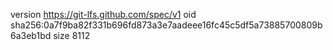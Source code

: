 version https://git-lfs.github.com/spec/v1
oid sha256:0a7f9ba82f331b696fd873a3e7aadeee16fc45c5df5a73885700809b6a3eb1bd
size 8112
